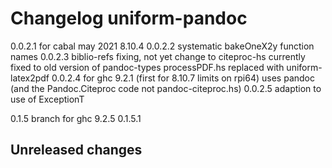 # Changelog uniform-pandoc
  0.0.2.1 for cabal may 2021 8.10.4
  0.0.2.2 systematic bakeOneX2y function names
  0.0.2.3 biblio-refs fixing, not yet change to citeproc-hs
            currently fixed to old version of pandoc-types 
            processPDF.hs replaced with uniform-latex2pdf
  0.0.2.4 for ghc 9.2.1 (first for 8.10.7 limits on rpi64)
            uses pandoc (and the Pandoc.Citeproc code
            not pandoc-citeproc.hs)
  0.0.2.5 adaption to use of ExceptionT
  
0.1.5 branch for ghc 9.2.5
0.1.5.1

## Unreleased changes
